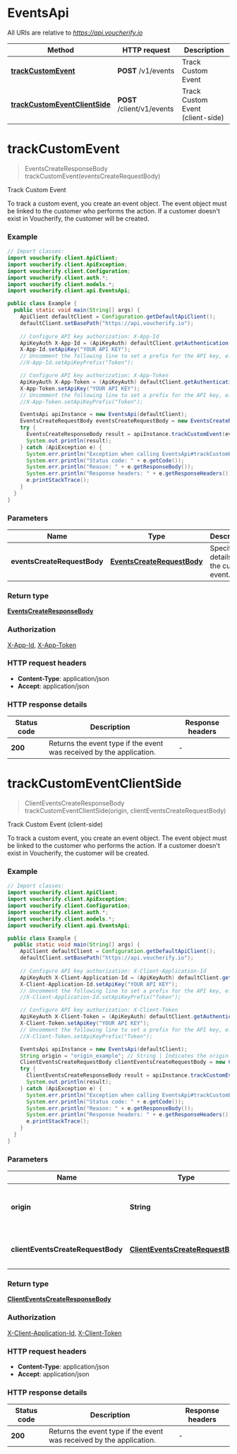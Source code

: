 # EventsApi

All URIs are relative to *https://api.voucherify.io*

| Method | HTTP request | Description |
|------------- | ------------- | -------------|
| [**trackCustomEvent**](EventsApi.md#trackCustomEvent) | **POST** /v1/events | Track Custom Event |
| [**trackCustomEventClientSide**](EventsApi.md#trackCustomEventClientSide) | **POST** /client/v1/events | Track Custom Event (client-side) |


<a id="trackCustomEvent"></a>
# **trackCustomEvent**
> EventsCreateResponseBody trackCustomEvent(eventsCreateRequestBody)

Track Custom Event

To track a custom event, you create an event object.    The event object must be linked to the customer who performs the action. If a customer doesn&#39;t exist in Voucherify, the customer will be created.

### Example
```java
// Import classes:
import voucherify.client.ApiClient;
import voucherify.client.ApiException;
import voucherify.client.Configuration;
import voucherify.client.auth.*;
import voucherify.client.models.*;
import voucherify.client.api.EventsApi;

public class Example {
  public static void main(String[] args) {
    ApiClient defaultClient = Configuration.getDefaultApiClient();
    defaultClient.setBasePath("https://api.voucherify.io");
    
    // Configure API key authorization: X-App-Id
    ApiKeyAuth X-App-Id = (ApiKeyAuth) defaultClient.getAuthentication("X-App-Id");
    X-App-Id.setApiKey("YOUR API KEY");
    // Uncomment the following line to set a prefix for the API key, e.g. "Token" (defaults to null)
    //X-App-Id.setApiKeyPrefix("Token");

    // Configure API key authorization: X-App-Token
    ApiKeyAuth X-App-Token = (ApiKeyAuth) defaultClient.getAuthentication("X-App-Token");
    X-App-Token.setApiKey("YOUR API KEY");
    // Uncomment the following line to set a prefix for the API key, e.g. "Token" (defaults to null)
    //X-App-Token.setApiKeyPrefix("Token");

    EventsApi apiInstance = new EventsApi(defaultClient);
    EventsCreateRequestBody eventsCreateRequestBody = new EventsCreateRequestBody(); // EventsCreateRequestBody | Specify the details of the custom event.
    try {
      EventsCreateResponseBody result = apiInstance.trackCustomEvent(eventsCreateRequestBody);
      System.out.println(result);
    } catch (ApiException e) {
      System.err.println("Exception when calling EventsApi#trackCustomEvent");
      System.err.println("Status code: " + e.getCode());
      System.err.println("Reason: " + e.getResponseBody());
      System.err.println("Response headers: " + e.getResponseHeaders());
      e.printStackTrace();
    }
  }
}
```

### Parameters

| Name | Type | Description  | Notes |
|------------- | ------------- | ------------- | -------------|
| **eventsCreateRequestBody** | [**EventsCreateRequestBody**](EventsCreateRequestBody.md)| Specify the details of the custom event. | [optional] |

### Return type

[**EventsCreateResponseBody**](EventsCreateResponseBody.md)

### Authorization

[X-App-Id](../README.md#X-App-Id), [X-App-Token](../README.md#X-App-Token)

### HTTP request headers

 - **Content-Type**: application/json
 - **Accept**: application/json

### HTTP response details
| Status code | Description | Response headers |
|-------------|-------------|------------------|
| **200** | Returns the event type if the event was received by the application. |  -  |

<a id="trackCustomEventClientSide"></a>
# **trackCustomEventClientSide**
> ClientEventsCreateResponseBody trackCustomEventClientSide(origin, clientEventsCreateRequestBody)

Track Custom Event (client-side)

To track a custom event, you create an event object.    The event object must be linked to the customer who performs the action. If a customer doesn&#39;t exist in Voucherify, the customer will be created.

### Example
```java
// Import classes:
import voucherify.client.ApiClient;
import voucherify.client.ApiException;
import voucherify.client.Configuration;
import voucherify.client.auth.*;
import voucherify.client.models.*;
import voucherify.client.api.EventsApi;

public class Example {
  public static void main(String[] args) {
    ApiClient defaultClient = Configuration.getDefaultApiClient();
    defaultClient.setBasePath("https://api.voucherify.io");
    
    // Configure API key authorization: X-Client-Application-Id
    ApiKeyAuth X-Client-Application-Id = (ApiKeyAuth) defaultClient.getAuthentication("X-Client-Application-Id");
    X-Client-Application-Id.setApiKey("YOUR API KEY");
    // Uncomment the following line to set a prefix for the API key, e.g. "Token" (defaults to null)
    //X-Client-Application-Id.setApiKeyPrefix("Token");

    // Configure API key authorization: X-Client-Token
    ApiKeyAuth X-Client-Token = (ApiKeyAuth) defaultClient.getAuthentication("X-Client-Token");
    X-Client-Token.setApiKey("YOUR API KEY");
    // Uncomment the following line to set a prefix for the API key, e.g. "Token" (defaults to null)
    //X-Client-Token.setApiKeyPrefix("Token");

    EventsApi apiInstance = new EventsApi(defaultClient);
    String origin = "origin_example"; // String | Indicates the origin (scheme, hostname, and port).
    ClientEventsCreateRequestBody clientEventsCreateRequestBody = new ClientEventsCreateRequestBody(); // ClientEventsCreateRequestBody | Specify the details of the custom event.
    try {
      ClientEventsCreateResponseBody result = apiInstance.trackCustomEventClientSide(origin, clientEventsCreateRequestBody);
      System.out.println(result);
    } catch (ApiException e) {
      System.err.println("Exception when calling EventsApi#trackCustomEventClientSide");
      System.err.println("Status code: " + e.getCode());
      System.err.println("Reason: " + e.getResponseBody());
      System.err.println("Response headers: " + e.getResponseHeaders());
      e.printStackTrace();
    }
  }
}
```

### Parameters

| Name | Type | Description  | Notes |
|------------- | ------------- | ------------- | -------------|
| **origin** | **String**| Indicates the origin (scheme, hostname, and port). | |
| **clientEventsCreateRequestBody** | [**ClientEventsCreateRequestBody**](ClientEventsCreateRequestBody.md)| Specify the details of the custom event. | [optional] |

### Return type

[**ClientEventsCreateResponseBody**](ClientEventsCreateResponseBody.md)

### Authorization

[X-Client-Application-Id](../README.md#X-Client-Application-Id), [X-Client-Token](../README.md#X-Client-Token)

### HTTP request headers

 - **Content-Type**: application/json
 - **Accept**: application/json

### HTTP response details
| Status code | Description | Response headers |
|-------------|-------------|------------------|
| **200** | Returns the event type if the event was received by the application. |  -  |

